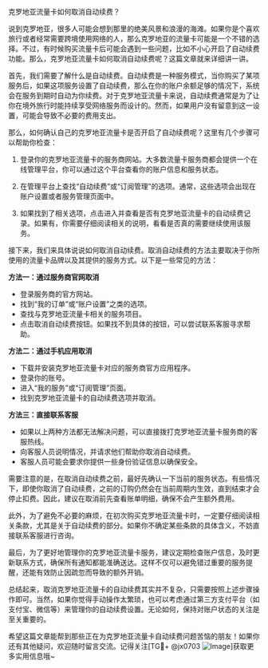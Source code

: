 克罗地亚流量卡如何取消自动续费？

说到克罗地亚，很多人可能会想到那里的绝美风景和浪漫的海滩。如果你是个喜欢旅行或者经常需要跨境使用网络的人，那么克罗地亚的流量卡可能是一个不错的选择。不过，有时候购买流量卡后可能会遇到一些问题，比如不小心开启了自动续费功能。那么，克罗地亚流量卡如何取消自动续费呢？这篇文章就来详细讲一讲。

首先，我们需要了解什么是自动续费。自动续费是一种服务模式，当你购买了某项服务后，如果这项服务设置了自动续费，那么在你的账户余额足够的情况下，系统会在服务到期时自动为你续费。对于克罗地亚流量卡来说，自动续费通常是为了让你在境外旅行时能持续享受网络服务而设计的。然而，如果用户没有留意到这一设置，可能会导致不必要的费用支出。

那么，如何确认自己的克罗地亚流量卡是否开启了自动续费呢？这里有几个步骤可以帮助你检查：

1. 登录你的克罗地亚流量卡的服务商网站。大多数流量卡服务商都会提供一个在线管理平台，你可以通过这个平台查看你的账户信息和服务状态。

2. 在管理平台上查找“自动续费”或“订阅管理”的选项。通常，这些选项会出现在账户设置或者服务管理页面中。

3. 如果找到了相关选项，点击进入并查看是否有克罗地亚流量卡的自动续费记录。如果有，你需要仔细阅读相关的说明，看看是否真的需要继续使用该服务。

接下来，我们来具体说说如何取消自动续费。取消自动续费的方法主要取决于你所使用的流量卡品牌以及其提供的服务方式。以下是一些常见的方法：

**方法一：通过服务商官网取消**
- 登录服务商的官方网站。
- 找到“我的订单”或“账户设置”之类的选项。
- 查找与克罗地亚流量卡相关的服务项目。
- 点击取消自动续费按钮。如果找不到具体的按钮，可以尝试联系客服寻求帮助。

**方法二：通过手机应用取消**
- 下载并安装克罗地亚流量卡对应的服务商官方应用程序。
- 登录你的账号。
- 进入“我的服务”或“订阅管理”页面。
- 找到克罗地亚流量卡的自动续费选项并取消。

**方法三：直接联系客服**
- 如果以上两种方法都无法解决问题，可以直接拨打克罗地亚流量卡服务商的客服热线。
- 向客服人员说明情况，并请求他们帮助你取消自动续费。
- 客服人员可能会要求你提供一些身份验证信息以确保安全。

需要注意的是，在取消自动续费之前，最好先确认一下当前的服务状态。有些情况下，即使你取消了自动续费，之前的订购仍然会在当前周期内生效，直到结束才会停止扣费。因此，建议在取消前先查看账单明细，确保不会产生额外费用。

此外，为了避免不必要的麻烦，在初次购买克罗地亚流量卡时，一定要仔细阅读相关条款，尤其是关于自动续费的部分。如果你不确定某些条款的具体含义，不妨直接联系客服进行咨询。

最后，为了更好地管理你的克罗地亚流量卡服务，建议定期检查账户信息，及时更新联系方式，确保所有通知都能准确送达。这样不仅可以避免错过重要的服务提醒，还能有效防止因疏忽而导致的额外开销。

总结起来，取消克罗地亚流量卡的自动续费其实并不复杂，只需要按照上述步骤操作即可。当然，如果你觉得手动操作太繁琐，也可以考虑通过第三方支付平台（如支付宝、微信等）来管理你的自动续费设置。无论如何，保持对账户状态的关注是至关重要的。

希望这篇文章能帮到那些正在为克罗地亚流量卡自动续费问题苦恼的朋友！如果你还有其他疑问，欢迎随时留言交流。记得关注[TG💪+ @jx0703 ![Image](https://github.com/user-attachments/assets/dbca1d08-cadb-493c-b0ec-ad6f7a83f270)]获取更多实用信息哦~